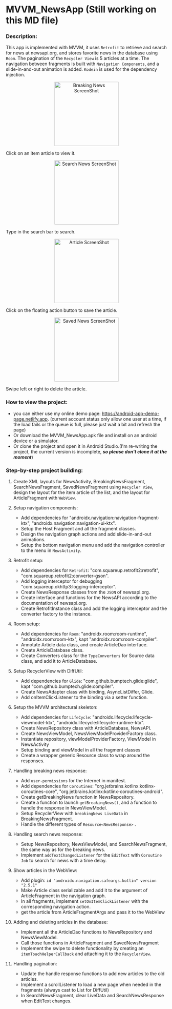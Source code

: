 # MVVM_NewsApp (Still working on this MD file)

### Description:

This app is implemented with MVVM, it uses `Retrofit` to retrieve and search for news at newsapi.org, and stores favorite news in the database using `Room`. The pagination of the `Recycler View` is 5 articles at a time. The navigation between fragments is built with `Navigation Components`, and a slide-in-and-out animation is added. `Kodein` is used for the dependency injection.
<p align="center"> <img src="/ScreenShots/breakingNews.png" width="200" alt="Breaking News ScreenShot" /> </p>
Click on an item article to view it.
<p align="center"> <img src="/ScreenShots/searchNews.png" width="200" alt="Search News ScreenShot" /> </p>
Type in the search bar to search.
<p align="center"> <img src="/ScreenShots/article.png" width="200" alt="Article ScreenShot" /> </p>
Click on the floating action button to save the article.
<p align="center"> <img src="/ScreenShots/savedNews.png" width="200" alt="Saved News ScreenShot" /> </p>
Swipe left or right to delete the article.

### How to view the project: 

- you can either use my online demo page: https://android-app-demo-page.netlify.app.
(current account status only allow one user at a time, if the load fails or the queue is full, please just wait a bit and refresh the page)
- Or download the MVVM_NewsApp.apk file and install on an android device or a simulator.
- Or clone the project and open it in Android Studio.(I'm re-writing the project, the current version is incomplete, ***so please don't clone it at the moment***)

### Step-by-step project building:

1. Create XML layouts for NewsActivity, BreakingNewsFragment, SearchNewsFragment, SavedNewsFragment using `Recycler View`,
   design the layout for the item article of the list, and the layout for ArticleFragment with `WebView`.
    
2. Setup navigation components:
    - Add dependencies for "androidx.navigation:navigation-fragment-ktx", "androidx.navigation:navigation-ui-ktx".
    - Setup the Host Fragment and all the fragment classes.
    - Design the navigation graph actions and add slide-in-and-out animations.
    - Setup the bottom navigation menu and add the navigation controller to the menu in `NewsActivity`.

3. Retrofit setup:
    - Add dependencies for `Retrofit`: "com.squareup.retrofit2:retrofit", "com.squareup.retrofit2:converter-gson".
    - Add logging interceptor for debugging "com.squareup.okhttp3:logging-interceptor".
    - Create NewsResponse classes from the `JSON` of newsapi.org.
    - Create interface and functions for the NewsAPI according to the documentation of newsapi.org.
    - Create RetrofitInstance class and add the logging interceptor and the converter factory to the instance.

4. Room setup:
    - Add dependencies for `Room`: "androidx.room:room-runtime", "androidx.room:room-ktx", kapt "androidx.room:room-compiler".
    - Annotate Article data class, and create ArticleDao interface.
    - Create ArticleDatabase class.
    - Create Converters class for the `TypeConverters` for Source data class, and add it to ArticleDatabase.

5. Setup RecyclerView with DiffUtil:
    - Add dependencies for `Glide`: "com.github.bumptech.glide:glide", kapt "com.github.bumptech.glide:compiler".
    - Create NewsAdapter class with binding, AsyncListDiffer, Glide.
    - Add onItemClickListener to the binding via a setter function.

6. Setup the MVVM architectural skeleton:
    - Add dependencies for `LifeCycle`: "androidx.lifecycle:lifecycle-viewmodel-ktx", "androidx.lifecycle:lifecycle-runtime-ktx".
    - Create NewsRepository class with ArticleDatabase, NewsAPI.
    - Create NewsViewModel, NewsViewModelProviderFactory class.
    - Instantiate repository, viewModelProviderFactory, ViewModel in NewsActivity
    - Setup binding and viewModel in all the fragment classes
    - Create a wrapper generic Resource class to wrap around the responses.

7. Handling breaking news response:
    - Add `user-permissions` for the Internet in manifest.
    - Add dependencies for `Coroutines`: "org.jetbrains.kotlinx:kotlinx-coroutines-core", "org.jetbrains.kotlinx:kotlinx-coroutines-android".
    - Create getBreakingNews function in NewsRepository.
    - Create a function to launch `getBreakingNews()`, and a function to handle the response in NewsViewModel.
    - Setup RecyclerView with `breakingNews LiveData` in BreakingNewsFragment.
    - Handle the different types of `Resource<NewsResponse>` .

8. Handling search news response:
    - Setup NewsRepository, NewsViewModel, and SearchNewsFragment, the same way as for the breaking news.
    - Implement `addTextChangedListener` for the `EditText` with `Coroutine Job` to search for news with a time delay.

9. Show articles in the WebView:
    - Add plugin: `id "androidx.navigation.safeargs.kotlin" version "2.5.1"`
    - Make Article class serializable and add it to the argument of ArticleFragment in the navigation graph.
    - In all fragments, implement `setOnItemClickListener` with the corresponding navigation action.
    - get the article from ArticleFragmentArgs and pass it to the WebView

10. Adding and deleting articles in the database:
    - Implement all the ArticleDao functions to NewsRepository and NewsViewModel.
    - Call those functions in ArticleFragment and SavedNewsFragment
    - Implement the swipe to delete functionality by creating an `itemTouchHelperCallback` and attaching it to the `RecyclerView`.

11. Handling pagination:
    - Update the handle response functions to add new articles to the old articles.
    - Implement a scrollListener to load a new page when needed in the fragments (always cast to List for DiffUtil)
    - In SearchNewsFragment, clear LiveData and SearchNewsResponse when EditText changes.